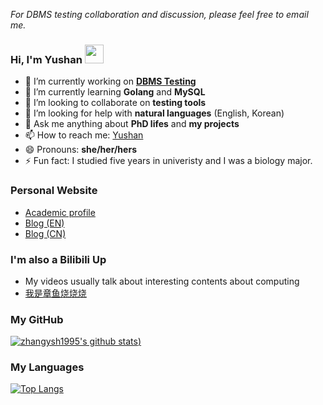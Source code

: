 
*For DBMS testing collaboration and discussion, please feel free to email me.*

### Hi, I'm Yushan <img src="https://raw.githubusercontent.com/MartinHeinz/MartinHeinz/master/wave.gif" width="30px">

- 🔭 I’m currently working on **[DBMS Testing](https://github.com/zhangysh1995/awesome-database-testing)**
- 🌱 I’m currently learning **Golang** and **MySQL**
- 👯 I’m looking to collaborate on **testing tools**
- 🤔 I’m looking for help with **natural languages** (English, Korean)
- 💬 Ask me anything about **PhD lifes** and **my projects**
- 📫 How to reach me: [Yushan](mailto:zhangysh1995@gmail.com)
- 😄 Pronouns: **she/her/hers**
- ⚡ Fun fact: I studied five years in univeristy and I was a biology major.

### Personal Website
- [Academic profile](http://home.cse.ust.hk/~yzhanghw/)
- [Blog (EN)](http://zhangyushao.site/)
- [Blog (CN)](https://blog.csdn.net/kids412kelly)

### I'm also a Bilibili Up
- My videos usually talk about interesting contents about computing
- [我是章鱼烧烧烧](https://space.bilibili.com/4327708)

### My GitHub
[![zhangysh1995's github stats](https://github-readme-stats.vercel.app/api?username=zhangysh1995&count_private=true))](https://github.com/anuraghazra/github-readme-stats)

### My Languages
[![Top Langs](https://github-readme-stats.vercel.app/api/top-langs/?username=zhangysh1995&layout=compact)](https://github.com/anuraghazra/github-readme-stats)
